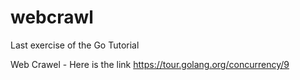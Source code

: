 # webcrawl
Last exercise of the Go Tutorial

Web Crawel - Here is the link https://tour.golang.org/concurrency/9

